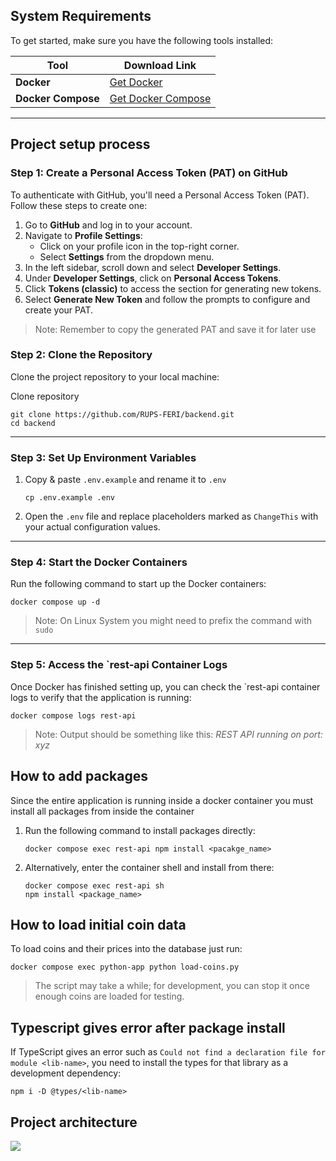 ## System Requirements

To get started, make sure you have the following tools installed:

| Tool               | Download Link                                                  |
|--------------------|----------------------------------------------------------------|
| **Docker**         | [Get Docker](https://docs.docker.com/get-started/get-docker/)  |
| **Docker Compose** | [Get Docker Compose](https://docs.docker.com/compose/install/) |

---

## Project setup process

### Step 1: Create a Personal Access Token (PAT) on GitHub

To authenticate with GitHub, you'll need a Personal Access Token (PAT). Follow these steps to create one:

1) Go to **GitHub** and log in to your account.
2) Navigate to **Profile Settings**:
   - Click on your profile icon in the top-right corner.
   -  Select **Settings** from the dropdown menu.
3) In the left sidebar, scroll down and select **Developer Settings**.
4) Under **Developer Settings**, click on **Personal Access Tokens**.
5) Click **Tokens (classic)** to access the section for generating new tokens. 
6) Select **Generate New Token** and follow the prompts to configure and create your PAT.

> Note: Remember to copy the generated PAT and save it for later use

### Step 2: Clone the Repository

Clone the project repository to your local machine:

Clone repository
```
git clone https://github.com/RUPS-FERI/backend.git
cd backend
```

---

### Step 3: Set Up Environment Variables

1) Copy & paste `.env.example` and rename it to `.env`

    ```
    cp .env.example .env
    ```
   
2) Open the `.env` file and replace placeholders marked as `ChangeThis` with your actual configuration values.

---

### Step 4: Start the Docker Containers

Run the following command to start up the Docker containers:

```
docker compose up -d
```

> Note: On Linux System you might need to prefix the command with `sudo`

---

### Step 5: Access the `rest-api Container Logs

Once Docker has finished setting up, you can check the `rest-api container logs to verify that the application is running:

````
docker compose logs rest-api
````

> Note: Output should be something like this: *REST API running on port: xyz*

## How to add packages

Since the entire application is running inside a docker container you must install all packages from inside the container

1) Run the following command to install packages directly:
    ````
    docker compose exec rest-api npm install <pacakge_name>
    ````
2) Alternatively, enter the container shell and install from there:
    ```` 
    docker compose exec rest-api sh
    npm install <package_name>
    ````

## How to load initial coin data

To load coins and their prices into the database just run:
```
docker compose exec python-app python load-coins.py
````
> The script may take a while; for development, you can stop it once enough coins are loaded for testing.

## Typescript gives error after package install
If TypeScript gives an error such as `Could not find a declaration file for module <lib-name>`, you need to install the types for that library as a development dependency:

```
npm i -D @types/<lib-name>
```

## Project architecture

[![](https://app.eraser.io/workspace/nN2BMoHWPFCd4n8nZSdp/preview?elements=KoZLXDZZ5JLkbWN_ETgD-w&type=embed)](https://app.eraser.io/workspace/nN2BMoHWPFCd4n8nZSdp?elements=KoZLXDZZ5JLkbWN_ETgD-w)


